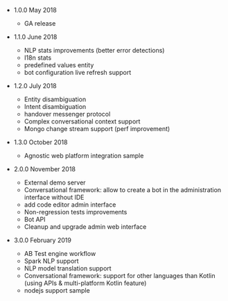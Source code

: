 - 1.0.0 May 2018
    - GA release

- 1.1.0 June 2018
    - NLP stats improvements (better error detections)
    - I18n stats
    - predefined values entity
    - bot configuration live refresh support

- 1.2.0 July 2018
    - Entity disambiguation 
    - Intent disambiguation  
    - handover messenger protocol 
    - Complex conversational context support
    - Mongo change stream support (perf improvement)
    
- 1.3.0 October 2018    
    - Agnostic web platform integration sample   

- 2.0.0 November 2018
    - External demo server
    - Conversational framework: allow to create a bot in the administration interface without IDE
    - add code editor admin interface
    - Non-regression tests improvements
    - Bot API          
    - Cleanup and upgrade admin web interface 

- 3.0.0 February 2019  
    - AB Test engine workflow
    - Spark NLP support 
    - NLP model translation support       
    - Conversational framework: support for other languages than Kotlin (using APIs & multi-platform Kotlin feature)
    - nodejs support sample    